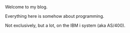 Welcome to my blog. 

Everything here is somehow about programming. 

Not exclusively, but a lot, on the IBM i system (aka AS/400).
